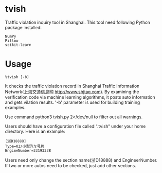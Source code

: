 tvish
======

Traffic violation inquiry tool in Shanghai.
This tool need following Python package installed.
    
    NumPy
    Pillow
    scikit-learn    

Usage
======

    %tvish [-b]

It checks the traffic violation record in Shanghai Traffic Information Network(上海交通信息网 http://www.shjtaq.com). By examining the verification code via machine learning algorithms, it posts auto information and gets vilation results. '-b' parameter is used for building training examples.

Use command python3 tvish.py 2>/dev/null to filter out all warnings. 

Users should have a configuration file called ".tvish" under your home directory. 
Here is an example:

    [浙D18888]
    Type=02/小型汽车号牌
    EngineNumber=33193338

Users need only change the section name(浙D18888) and EngineerNumber. If two or more autos need to be checked, just add other sections.


